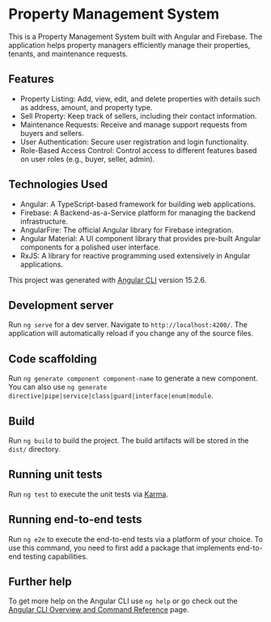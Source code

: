 # Property Management System

This is a Property Management System built with Angular and Firebase. The application helps property managers efficiently manage their properties, tenants, and maintenance requests.

## Features

- Property Listing: Add, view, edit, and delete properties with details such as address, amount, and property type.
- Sell Property: Keep track of sellers, including their contact information.
- Maintenance Requests: Receive and manage support requests from buyers and sellers.
- User Authentication: Secure user registration and login functionality.
- Role-Based Access Control: Control access to different features based on user roles (e.g., buyer, seller, admin).

## Technologies Used

- Angular: A TypeScript-based framework for building web applications.
- Firebase: A Backend-as-a-Service platform for managing the backend infrastructure.
- AngularFire: The official Angular library for Firebase integration.
- Angular Material: A UI component library that provides pre-built Angular components for a polished user interface.
- RxJS: A library for reactive programming used extensively in Angular applications.

This project was generated with [Angular CLI](https://github.com/angular/angular-cli) version 15.2.6.

## Development server

Run `ng serve` for a dev server. Navigate to `http://localhost:4200/`. The application will automatically reload if you change any of the source files.

## Code scaffolding

Run `ng generate component component-name` to generate a new component. You can also use `ng generate directive|pipe|service|class|guard|interface|enum|module`.

## Build

Run `ng build` to build the project. The build artifacts will be stored in the `dist/` directory.

## Running unit tests

Run `ng test` to execute the unit tests via [Karma](https://karma-runner.github.io).

## Running end-to-end tests

Run `ng e2e` to execute the end-to-end tests via a platform of your choice. To use this command, you need to first add a package that implements end-to-end testing capabilities.

## Further help

To get more help on the Angular CLI use `ng help` or go check out the [Angular CLI Overview and Command Reference](https://angular.io/cli) page.
